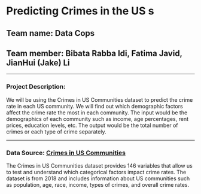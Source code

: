 # Predicting Crimes in the US s
## Team name: Data Cops
## Team member: Bibata Rabba Idi, Fatima Javid, JianHui (Jake) Li

---

### Project Description:
We will be using the Crimes in US Communities dataset to predict the crime rate in each US community. We will find out which demographic factors affect the crime rate the most in each community. The input would be the demographics of each community such as income, age percentages, rent prices, education levels, etc. The output would be the total number of crimes or each type of crime separately.

---

### Data Source: [Crimes in US Communities](https://www.kaggle.com/datasets/michaelbryantds/crimedata)

The Crimes in US Communities dataset provides 146 variables that allow us to test and understand which categorical factors impact crime rates. The dataset is from 2018 and includes information about US communities such as population, age, race, income, types of crimes, and overall crime rates.
